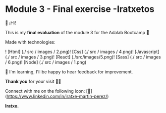 # Module 3 - Final exercise -Iratxetos 

👋 ¡Hi!

This is my **final evaluation** of the module 3 for the Adalab Bootcamp 👩

Made with technologies:


 ! [Html] (./ src / images / 2.png)! [Css] (./ src / images / 4.png)! [Javascript] (./ src / images / 3.png)! [React] (./src/images/5.png)! [Sass] (./ src / images / 6.png)! [Node] (./ src / images / 1.png)


📢 I'm learning, I'll be happy to hear feedback for improvement.

**Thank you** for your visit 💁‍♀️

Connect with me on the following icon:
[📩] (https://www.linkedin.com/in/iratxe-martin-perez/)


**Iratxe.**
